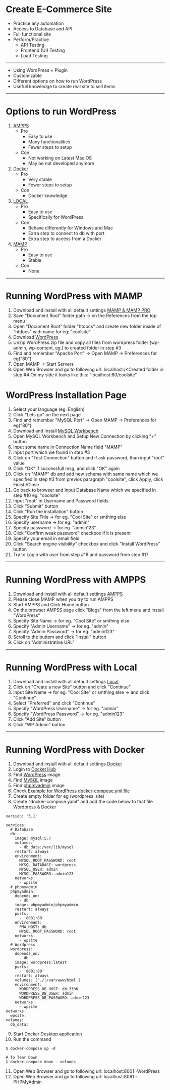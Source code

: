 # Create E-Commerce Site

- Practice any automation
- Access to Database and API
- Full functional site
- Perform/Practice
  - API Testing
  - Frontend (UI) Testing
  - Load Testing

__________________________________________________________________
- Using WordPress + Plugin
- Customizable
- Different options on how to run WordPress
- Usefull knowledge to create real site to sell items
__________________________________________________________________

# Options to run WordPress
1) [AMPPS](https://ampps.com/)
   - Pro
       - Easy to use
       - Many functionalities
       - Fewer steps to setup
   - Con
       - Not working on Latest Mac OS
       - May be not developed anymore
2) [Docker](https://docker.com/)
   - Pro
       - Very stable
       - Fewer steps to setup
   - Con
       - Docker knowledge
4) [LOCAL](https://localwp.com/)
   - Pro
       - Easy to use
       - Specifically for WordPress
   - Con
       - Behave differently for Windows and Mac
       - Extra step to connect to db with port
       - Extra step to access from a Docker
5) [MAMP](https://mamp.info/)
   - Pro
       - Easy to use
       - Stable
   - Con
       - None
__________________________________________________________________
# Running WordPress with MAMP
1) Download and install with all default settings [MAMP & MAMP PRO](https://www.mamp.info/en/downloads/)
2) Save "Document Root" folder path -> on the References from the top menu
3) Open "Document Root" folder "htdocs" and create new folder inside of "htdocs" with name for eg: "coolsite"
4) Download [WordPress](https://wordpress.org/download/)
5) Unzip WordPress.zip file and copy all files from wordpress folder (wp-admin, wp-content, eg.) to created folder in step #3
6) Find and remember "Apache Port"  -> Open MAMP -> Preferences  for eg("80")
7) Open MAMP -> Start Servers
8) Open Web Browser and go to following url:  localhost:<Apache Port>/<Created folder in step #4    On my side it looks like this: "localhost:80/coolsite"

# WordPress Installation Page
1) Select your language (eg. English)
2) Click "Lets go" on the next page
3) Find and remember "MySQL Port"  -> Open MAMP -> Preferences  for eg("80")
4) Download and Install [MySQL Workbench](https://dev.mysql.com/downloads/workbench/)
5) Open MySQL Workbench and Setup New Connection by clicking "+" button
6) Input some name in Connection Name field "MAMP"
7) Input port which we found in step #3
8) Click on "Test Connection" button and if ask password, than input "root" value
9) Click "OK" if successfull msg, and click "OK" again
10) Click on "MAMP" db and add new schema with same name which we specified in step #3 from previos paragraph "coolsite", click Apply, click Finish/Close
11) Go back to browser and Input Database Name which we specified in step #10 eg. "coolsite"
12) Input "root" in Username and Password fields
13) Click "Submit" button
14) Click "Run the installation" button
15) Specify Site Title -> for eg. "Cool Site" or smthing else
16) Specify username -> for eg. "admin"
17) Specify password -> for eg. "admin123"
18) Click "Confirm weak password" checkbox if it is present
19) Specify your email in email field
20) Click "Search engine visibility" checkbox and click "Install WordPress" button
21) Try to Login with user from step #16 and password from step #17
__________________________________________________________________
# Running WordPress with AMPPS
1) Download and install with all default settings [AMPPS](https://ampps.com/downloads/)
2) Please close MAMP when you try to run AMPPS
3) Start AMPPS and Click Home button
4) On the browser AMPSS page click "Blogs" from the left menu and install "WordPress"
5) Specify Site Name -> for eg. "Cool Site" or smthing else
6) Specify "Admin Username" -> for eg. "admin"
7) Specify "Admin Password" -> for eg. "admin123"
8) Scroll to the buttom and click "Install" button
9) Click on "Administrative URL"
__________________________________________________________________
# Running WordPress with Local
1) Download and install with all default settings [Local](https://localwp.com/releases/)
2) Click on "Create a new Site" button and click "Continue"
3) Input Site Name -> for eg. "Cool Site" or smthing else -> and click "Continue"
4) Select "Preferred" and click "Continue"
5) Specify "WordPress Username" -> for eg. "admin"
7) Specify "WordPress Password" -> for eg. "admin123"
8) Click "Add Site" button
9) Click "WP Admin" button
__________________________________________________________________
# Running WordPress with Docker
1) Download and install with all default settings [Docker](https://www.docker.com/)
2) Login to [Docket Hub](https://hub.docker.com/)
3) Find [WordPress](https://hub.docker.com/_/wordpress) image
4) Find [MySQL](https://hub.docker.com/_/mysql) image
5) Find [phpmyadmin](https://hub.docker.com/_/phpmyadmin) image
6) Check [Example for WordPress docker-compose.yml file](https://hub.docker.com/_/wordpress#:~:text=Example%20docker%2Dcompose.yml)
7) Create empty folder for eg (wordpress_site)
8) Create "docker-compose.yaml" and add the code below to that file
 Wordpress & Docker
```
version: '3.1'

services:
  # Database
  db:
    image: mysql:5.7
    volumes:
      - db_data:/var/lib/mysql
    restart: always
    environment:
      MYSQL_ROOT_PASSWORD: root
      MYSQL_DATABASE: wordpress
      MYSQL_USER: admin
      MYSQL_PASSWORD: admin123
    networks:
      - wpsite
  # phpmyadmin
  phpmyadmin:
    depends_on:
      - db
    image: phpmyadmin/phpmyadmin
    restart: always
    ports:
      - '8081:80'
    environment:
      PMA_HOST: db
      MYSQL_ROOT_PASSWORD: root 
    networks:
      - wpsite
  # Wordpress
  wordpress:
    depends_on:
      - db
    image: wordpress:latest
    ports:
      - '8001:80'
    restart: always
    volumes: ['./:/var/www/html']
    environment:
      WORDPRESS_DB_HOST: db:3306
      WORDPRESS_DB_USER: admin
      WORDPRESS_DB_PASSWORD: admin123
    networks:
      - wpsite
networks:
  wpsite:
volumes:
  db_data:
```
9) Start Docker Desktop application
10) Run the command

```
$ docker-compose up -d

# To Tear Down
$ docker-compose down --volumes
```
11) Open Web Browser and go to following url:  localhost:8001   -WordPress
12) Open Web Browser and go to following url:  localhost:8081   -PHPMyAdmin

